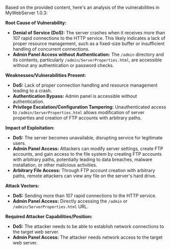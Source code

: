Based on the provided content, here's an analysis of the vulnerabilities in MyWebServer 1.0.3:

**Root Cause of Vulnerability:**

*   **Denial of Service (DoS):** The server crashes when it receives more than 107 rapid connections to the HTTP service. This likely indicates a lack of proper resource management, such as a fixed-size buffer or insufficient handling of concurrent connections.
*   **Admin Panel Access without Authentication:** The `/admin` directory and its contents, particularly `/admin/ServerProperties.html`, are accessible without any authentication or password checks.

**Weaknesses/Vulnerabilities Present:**

*   **DoS:** Lack of proper connection handling and resource management leading to a crash.
*   **Authentication Bypass:**  Admin panel is accessible without authentication.
*   **Privilege Escalation/Configuration Tampering:**  Unauthenticated access to `/admin/ServerProperties.html` allows modification of server properties and creation of FTP accounts with arbitrary paths.

**Impact of Exploitation:**

*   **DoS:**  The server becomes unavailable, disrupting service for legitimate users.
*   **Admin Panel Access:** Attackers can modify server settings, create FTP accounts, and gain access to the file system by creating FTP accounts with arbitrary paths, potentially leading to data breaches, malware installation, or other malicious activities.
*   **Arbitrary File Access:** Through FTP account creation with arbitrary paths, remote attackers can view any file on the server's hard drive.

**Attack Vectors:**

*   **DoS:** Sending more than 107 rapid connections to the HTTP service.
*   **Admin Panel Access:** Directly accessing the `/admin` or `/admin/ServerProperties.html` URL.

**Required Attacker Capabilities/Position:**

*   **DoS:** The attacker needs to be able to establish network connections to the target web server.
*   **Admin Panel Access:** The attacker needs network access to the target web server.